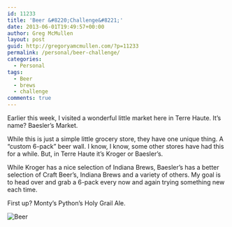 ```yaml
---
id: 11233
title: 'Beer &#8220;Challenge&#8221;'
date: 2013-06-01T19:49:57+00:00
author: Greg McMullen
layout: post
guid: http://gregoryamcmullen.com/?p=11233
permalink: /personal/beer-challenge/
categories:
  - Personal
tags:
  - Beer
  - brews
  - challenge
comments: true
---
```

Earlier this week, I visited a wonderful little market here in Terre Haute. It&#8217;s name? Baesler&#8217;s Market.

While this is just a simple little grocery store, they have one unique thing. A &#8220;custom 6-pack&#8221; beer wall. I know, I know, some other stores have had this for a while. But, in Terre Haute it&#8217;s Kroger or Baesler&#8217;s.

While Kroger has a nice selection of Indiana Brews, Baesler&#8217;s has a better selection of Craft Beer&#8217;s, Indiana Brews and a variety of others. My goal is to head over and grab a 6-pack every now and again trying something new each time.

First up? Monty&#8217;s Python&#8217;s Holy Grail Ale.

![Beer](http://wp.gregoryamcmullen.com/wp-content/uploads/2013/06/20130601-194859.jpg)